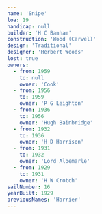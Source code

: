 ```yaml
---
name: 'Snipe'
loa: 19
handicap: null
builder: 'H C Banham'
construction: 'Wood (Carvel)'
design: 'Traditional'
designer: 'Herbert Woods'
lost: true
owners:
  - from: 1959
    to: null
    owner: 'Cook'
  - from: 1956
    to: 1959
    owner: 'P G Leighton'
  - from: 1936
    to: 1956
    owner: 'Hugh Bainbridge'
  - from: 1932
    to: 1936
    owner: 'H D Harrison'
  - from: 1931
    to: 1932
    owner: 'Lord Albemarle'
  - from: 1929
    to: 1931
    owner: 'H W Crotch'
sailNumber: 16
yearBuilt: 1929
previousNames: 'Harrier'
---
```

